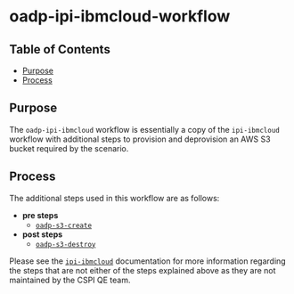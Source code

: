 # oadp-ipi-ibmcloud-workflow<!-- omit from toc -->

## Table of Contents<!-- omit from toc -->

- [Purpose](#purpose)
- [Process](#process)

## Purpose

The `oadp-ipi-ibmcloud` workflow is essentially a copy of the `ipi-ibmcloud` workflow with additional steps to provision and deprovision an AWS S3 bucket required by the scenario.

## Process

The additional steps used in this workflow are as follows:

- **pre steps**
  - [`oadp-s3-create`](../../../step-registry/oadp/s3/create/README.md)
- **post steps**
  - [`oadp-s3-destroy`](../../../step-registry/oadp/s3/destroy/README.md)

Please see the [`ipi-ibmcloud`](https://steps.ci.openshift.org/workflow/ipi-ibmcloud) documentation for more information regarding the steps that are not either of the steps explained above as they are not maintained by the CSPI QE team.

